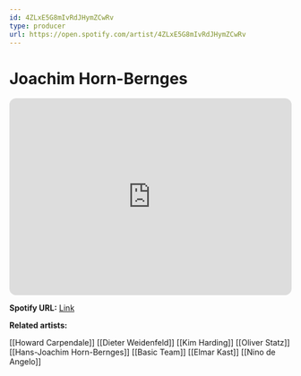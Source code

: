 ```yaml
---
id: 4ZLxE5G8mIvRdJHymZCwRv
type: producer
url: https://open.spotify.com/artist/4ZLxE5G8mIvRdJHymZCwRv
---
```

# Joachim Horn-Bernges

<iframe style="border-radius:12px" src="https://open.spotify.com/embed/artist/4ZLxE5G8mIvRdJHymZCwRv" width="100%" height="352" frameBorder="0" allowfullscreen="" allow="autoplay; clipboard-write; encrypted-media; fullscreen; picture-in-picture" loading="lazy"></iframe>

**Spotify URL:** [Link](https://open.spotify.com/artist/4ZLxE5G8mIvRdJHymZCwRv)

**Related artists:**

[[Howard Carpendale]]
[[Dieter Weidenfeld]]
[[Kim Harding]]
[[Oliver Statz]]
[[Hans-Joachim Horn-Bernges]]
[[Basic Team]]
[[Elmar Kast]]
[[Nino de Angelo]]
